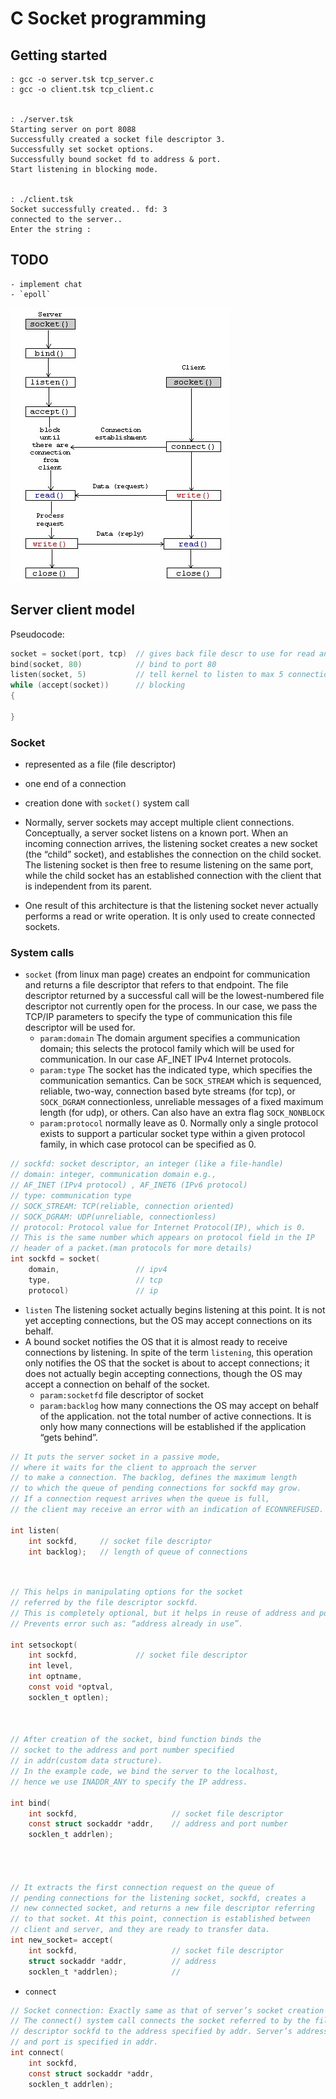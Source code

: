 
# C Socket programming

## Getting started

```
: gcc -o server.tsk tcp_server.c
: gcc -o client.tsk tcp_client.c


: ./server.tsk
Starting server on port 8088
Successfully created a socket file descriptor 3.
Successfully set socket options.
Successfully bound socket fd to address & port.
Start listening in blocking mode.


: ./client.tsk
Socket successfully created.. fd: 3
connected to the server..
Enter the string :

```

## TODO
    - implement chat
    - `epoll`

<img src="model.png"/>

## Server client model

Pseudocode:

```c
socket = socket(port, tcp)  // gives back file descr to use for read and write
bind(socket, 80)            // bind to port 80
listen(socket, 5)           // tell kernel to listen to max 5 connections
while (accept(socket))      // blocking
{

}

```

### Socket

- represented as a file (file descriptor)
- one end of a connection
- creation done with `socket()` system call
- Normally, server sockets may accept multiple client connections. Conceptually, a server socket listens on a known port. When an incoming connection arrives, the listening socket creates a new socket (the “child” socket), and establishes the connection on the child socket. The listening socket is then free to resume listening on the same port, while the child socket has an established connection with the client that is independent from its parent.

- One result of this architecture is that the listening socket never actually performs a read or write operation. It is only used to create connected sockets.

### System calls

- `socket` (from linux man page) creates an endpoint for communication and returns a file descriptor that refers to that endpoint.  The file descriptor returned by a successful call will be the lowest-numbered file descriptor not currently open for the process. In our case, we pass the TCP/IP parameters to specify the type of communication this file descriptor will be used for.
  - `param:domain` The domain argument specifies a communication domain; this selects the protocol family which will be used for communication. In our case AF_INET IPv4 Internet protocols.
  - `param:type` The socket has the indicated type, which specifies the communication semantics. Can be `SOCK_STREAM` which is sequenced, reliable, two-way, connection based byte streams (for tcp), or `SOCK_DGRAM` connectionless, unreliable messages of a fixed maximum length (for udp), or others. Can also have an extra flag `SOCK_NONBLOCK`
  - `param:protocol` normally leave as 0. Normally only a single protocol exists to support a particular socket type within a given protocol family, in which case protocol can be specified as 0.
```c
// sockfd: socket descriptor, an integer (like a file-handle)
// domain: integer, communication domain e.g.,
// AF_INET (IPv4 protocol) , AF_INET6 (IPv6 protocol)
// type: communication type
// SOCK_STREAM: TCP(reliable, connection oriented)
// SOCK_DGRAM: UDP(unreliable, connectionless)
// protocol: Protocol value for Internet Protocol(IP), which is 0.
// This is the same number which appears on protocol field in the IP
// header of a packet.(man protocols for more details)
int sockfd = socket(
    domain,                 // ipv4
    type,                   // tcp
    protocol)               // ip
```

- `listen` The listening socket actually begins listening at this point. It is not yet accepting connections, but the OS may accept connections on its behalf.
- A bound socket notifies the OS that it is almost ready to receive connections by listening. In spite of the term `listening`, this operation only notifies the OS that the socket is about to accept connections; it does not actually begin accepting connections, though the OS may accept a connection on behalf of the socket.
  - `param:socketfd` file descriptor of socket
  - `param:backlog` how many connections the OS may accept on behalf of the application. not the total number of active connections. It is only how many connections will be established if the application “gets behind”.


```c
// It puts the server socket in a passive mode,
// where it waits for the client to approach the server
// to make a connection. The backlog, defines the maximum length
// to which the queue of pending connections for sockfd may grow.
// If a connection request arrives when the queue is full,
// the client may receive an error with an indication of ECONNREFUSED.

int listen(
    int sockfd,     // socket file descriptor
    int backlog);   // length of queue of connections
```

```c


// This helps in manipulating options for the socket
// referred by the file descriptor sockfd.
// This is completely optional, but it helps in reuse of address and port.
// Prevents error such as: “address already in use”.

int setsockopt(
    int sockfd,             // socket file descriptor
    int level,
    int optname,
    const void *optval,
    socklen_t optlen);



// After creation of the socket, bind function binds the
// socket to the address and port number specified
// in addr(custom data structure).
// In the example code, we bind the server to the localhost,
// hence we use INADDR_ANY to specify the IP address.

int bind(
    int sockfd,                     // socket file descriptor
    const struct sockaddr *addr,    // address and port number
    socklen_t addrlen);




// It extracts the first connection request on the queue of
// pending connections for the listening socket, sockfd, creates a
// new connected socket, and returns a new file descriptor referring
// to that socket. At this point, connection is established between
// client and server, and they are ready to transfer data.
int new_socket= accept(
    int sockfd,                     // socket file descriptor
    struct sockaddr *addr,          // address
    socklen_t *addrlen);            //
```

- `connect`

```c
// Socket connection: Exactly same as that of server’s socket creation
// The connect() system call connects the socket referred to by the file
// descriptor sockfd to the address specified by addr. Server’s address
// and port is specified in addr.
int connect(
    int sockfd,
    const struct sockaddr *addr,
    socklen_t addrlen);
```